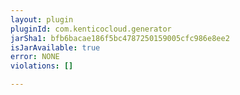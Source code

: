 ```yaml
---
layout: plugin
pluginId: com.kenticocloud.generator
jarSha1: bfb6bacae186f5bc4787250159005cfc986e8ee2
isJarAvailable: true
error: NONE
violations: []

---
```

